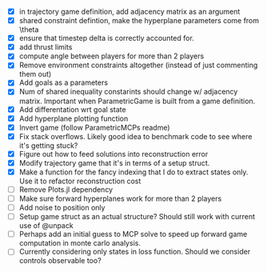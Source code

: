 - [x] in trajectory game definition, add adjacency matrix as an argument
- [x] shared constraint defintion, make the hyperplane parameters come from \theta
- [x] ensure that timestep delta is correctly accounted for. 
- [x] add thrust limits
- [x] compute angle between players for more than 2 players
- [x] Remove environment constraints altogether (instead of just commenting them out)
- [x] Add goals as a parameters
- [x] Num of shared inequality constarints should change w/ adjacency matrix. Important when ParametricGame is built from a game definition. 
- [x] Add differentation wrt goal state
- [x] Add hyperplane plotting function 
- [x] Invert game (follow ParametricMCPs readme)
- [x] Fix stack overflows. Likely good idea to benchmark code to see where it's getting stuck? 
- [x] Figure out how to feed solutions into reconstruction error 
- [x] Modify trajectory game that it's in terms of a setup struct. 
- [x] Make a function for the fancy indexing that I do to extract states only. Use it to refactor reconstruction cost
- [ ] Remove Plots.jl dependency
- [ ] Make sure forward hyperplanes work for more than 2 players
- [ ] Add noise to position only 
- [ ] Setup game struct as an actual structure? Should still work with current use of @unpack
- [ ] Perhaps add an initial guess to MCP solve to speed up forward game computation in monte carlo analysis. 
- [ ] Currently considering only states in loss function. Should we consider controls observable too? 
